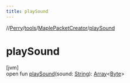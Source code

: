 ```yaml
---
title: playSound
---
```

//[Perry](../../../index.html)/[tools](../index.html)/[MaplePacketCreator](index.html)/[playSound](play-sound.html)



# playSound



[jvm]\
open fun [playSound](play-sound.html)(sound: [String](https://docs.oracle.com/javase/8/docs/api/java/lang/String.html)): [Array](https://kotlinlang.org/api/latest/jvm/stdlib/kotlin/-array/index.html)<[Byte](https://kotlinlang.org/api/latest/jvm/stdlib/kotlin/-byte/index.html)>




